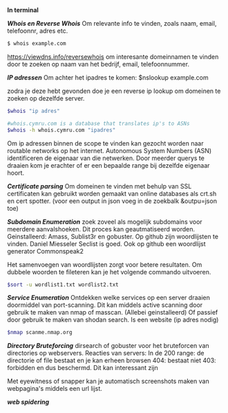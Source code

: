 **In terminal**

***Whois en Reverse Whois***
Om relevante info te vinden, zoals naam, email, telefoonnr, adres etc.
```bash
$ whois example.com
```

https://viewdns.info/reversewhois om interesante domeinnamen te vinden door te zoeken op naam van het bedrijf, email, telefoonnummer.

***IP adressen***
Om achter het ipadres te komen:
$nslookup example.com

zodra je deze hebt gevonden doe je een reverse ip lookup om  domeinen te zoeken op dezelfde server.

```bash
$whois "ip adres"

#whois.cymru.com is a database that translates ip's to ASNs
$whois -h whois.cymru.com "ipadres"
```

Om ip adressen binnen de scope te vinden kan gezocht worden naar routable networks op  het internet. Autonomous System Numbers (ASN) identificeren de eigenaar van die netwerken. Door meerder querys te draaien kom je erachter of er een bepaalde range bij dezelfde eigenaar hoort.

***Certificate parsing***
Om domeinen te vinden met behulp van SSL certificaten kan gebruikt worden gemaakt van online databases als crt.sh en cert spotter. (voor een output in json voeg in de zoekbalk &outpu=json toe)

***Subdomain Enumeration***
zoek zoveel als mogelijk subdomains voor meerdere aanvalshoeken. Dit proces kan geautmatiseerd worden.
	Geinstalleerd: Amass, Sublist3r en gobuster.
Op github zijn woordlijsten te vinden. Daniel Miesseler Seclist is goed.
Ook op github een woordlijst generator Commonspeak2

Het samenvoegen van woordlijsten zorgt voor betere resultaten. Om dubbele woorden te fileteren kan je het volgende commando uitvoeren.

```bash
$sort -u wordlist1.txt wordlist2.txt
```

***Service Enumeration***
Ontdekken welke services op een server draaien doormiddel van port-scanning. Dit kan middels active scanning door gebruik te maken van nmap of masscan. (Allebei geinstalleerd)
Of passief door gebruik te maken van shodan search. Is een website (ip adres nodig)

```bash
$nmap scanme.nmap.org
```

***Directory Bruteforcing***
dirsearch of gobuster voor het bruteforcen van directories op webservers. Reacties van servers:
	In de 200 range: de directorie of file bestaat en je kan erheen browsen
	404: bestaat niet
	403: forbidden en dus beschermd. Dit kan interessant zijn

Met eyewitness of snapper kan je automatisch screenshots maken van webpagina's middels een url lijst.

***web spidering***
